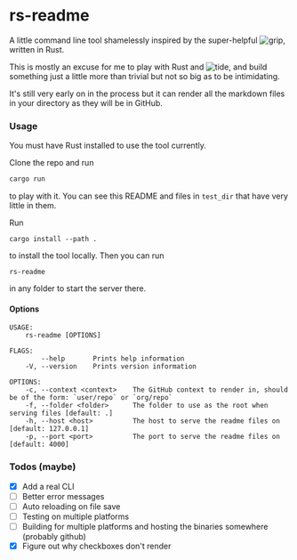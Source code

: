 # rs-readme

A little command line tool shamelessly inspired by the super-helpful
![grip](https://github.com/joeyespo/grip), written in Rust.

This is mostly an excuse for me to play with Rust and ![tide](https://github.com/http-rs/tide),
and build something just a little more than trivial but not so big as to be intimidating.

It's still very early on in the process but it can render all the markdown files in your
directory as they will be in GitHub.

### Usage
You must have Rust installed to use the tool currently.

Clone the repo and run
```bash
cargo run
```
to play with it. You can see this README and files in `test_dir` that have very little
in them.

Run
```
cargo install --path .
```
to install the tool locally. Then you can run
```
rs-readme
```
in any folder to start the server there.

#### Options
```
USAGE:
    rs-readme [OPTIONS]

FLAGS:
        --help       Prints help information
    -V, --version    Prints version information

OPTIONS:
    -c, --context <context>    The GitHub context to render in, should be of the form: `user/repo` or `org/repo`
    -f, --folder <folder>      The folder to use as the root when serving files [default: .]
    -h, --host <host>          The host to serve the readme files on [default: 127.0.0.1]
    -p, --port <port>          The port to serve the readme files on [default: 4000]
```

### Todos (maybe)
- [x] Add a real CLI
- [ ] Better error messages
- [ ] Auto reloading on file save
- [ ] Testing on multiple platforms
- [ ] Building for multiple platforms and hosting the binaries somewhere (probably github)
- [x] Figure out why checkboxes don't render
